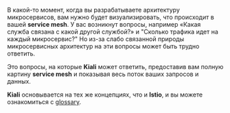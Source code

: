 В какой-то момент, когда вы разрабатываете архитектуру микросервисов, вам нужно будет визуализировать, что происходит в вашей **service mesh**. У вас возникнут вопросы, например «Какая служба связана с какой другой службой?» и "Сколько трафика идет на каждый микросервис?" Но из-за слабо связанной природы микросервисных архитектур на эти вопросы может быть трудно ответить.

Это вопросы, на которые **Kiali** может ответить, предоставив вам полную картину **service mesh** и показывая весь поток ваших запросов и данных.

**Kiali** основывается на тех же концепциях, что и **Istio**, и вы можете ознакомиться с [glossary](https://www.kiali.io/documentation/glossary/concepts/).